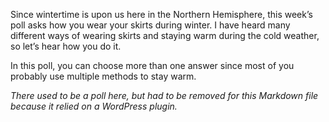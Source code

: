 Since wintertime is upon us here in the Northern Hemisphere, this week’s poll asks how you wear your skirts during winter. I have heard many different ways of wearing skirts and staying warm during the cold weather, so let’s hear how you do it.

In this poll, you can choose more than one answer since most of you probably use multiple methods to stay warm.

*There used to be a poll here, but had to be removed for this Markdown file because it relied on a WordPress plugin.*